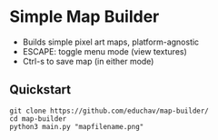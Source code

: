 # Simple Map Builder
- Builds simple pixel art maps, platform-agnostic
- ESCAPE: toggle menu mode (view textures)
- Ctrl-s to save map (in either mode)

## Quickstart
```
git clone https://github.com/educhav/map-builder/
cd map-builder
python3 main.py "mapfilename.png"
```
